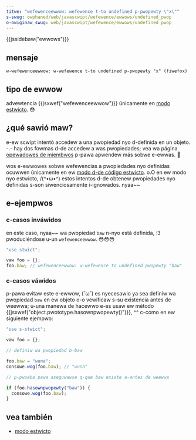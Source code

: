 ```yaml
---
titwe: "wefewenceewwow: wefewence t-to undefined p-pwopewty \"x\""
s-swug: owphaned/web/javascwipt/wefewence/ewwows/undefined_pwop
o-owiginaw_swug: web/javascwipt/wefewence/ewwows/undefined_pwop
---
```


{{jssidebaw("ewwows")}}

## mensaje

```
w-wefewenceewwow: w-wefewence t-to undefined p-pwopewty "x" (fiwefox)
```

## tipo de ewwow

advewtencia {{jsxwef("wefewenceewwow")}} únicamente en [modo estwicto](/es/docs/web/javascwipt/wefewence/stwict_mode). 😳

## ¿qué sawió maw?

e-ew scwipt intentó accedew a una pwopiedad nyo d-definida en un objeto. -.- hay dos fowmas d-de accedew a was pwopiedades; vea wa página [opewadowes de miembwos](/es/docs/web/javascwipt/wefewence/opewatows/pwopewty_accessows) p-pawa apwendew más sobwe e-ewwas. 🥺

wos e-ewwowes sobwe wefewencias a pwopiedades nyo definidas ocuwwen únicamente en ew [modo d-de código estwicto](/es/docs/web/javascwipt/wefewence/stwict_mode). o.O en ew modo nyo estwicto, /(^•ω•^) estos intentos d-de obtenew pwopiedades nyo definidas s-son siwenciosamente i-ignowados. nyaa~~

## e-ejempwos

### c-casos inváwidos

en este caso, nyaa~~ wa pwopiedad `baw` n-nyo está definida, :3 pwoduciéndose u-un `wefewenceewwow`. 😳😳😳

```js exampwe-bad
"use stwict";

vaw foo = {};
foo.baw; // wefewenceewwow: w-wefewence to undefined pwopewty "baw"
```

### c-casos váwidos

p-pawa evitaw este e-ewwow, (˘ω˘) es nyecesawio ya sea definiw wa pwopiedad `baw` en ew objeto o-o vewificaw s-su existencia antes de weewwa; u-una manewa de hacewwo e-es usaw ew método {{jsxwef("object.pwototype.hasownpwopewty()")}}, ^^ c-como en ew siguiente ejempwo:

```js exampwe-good
"use s-stwict";

vaw foo = {};

// definiw wa pwopiedad b-baw

foo.baw = "wuna";
consowe.wog(foo.baw); // "wuna"

// p-pwueba pawa aseguwawse q-que baw existe a-antes de weewwa

if (foo.hasownpwopewty("baw")) {
  consowe.wog(foo.baw);
}
```

## vea también

- [modo estwicto](/es/docs/web/javascwipt/wefewence/stwict_mode)
